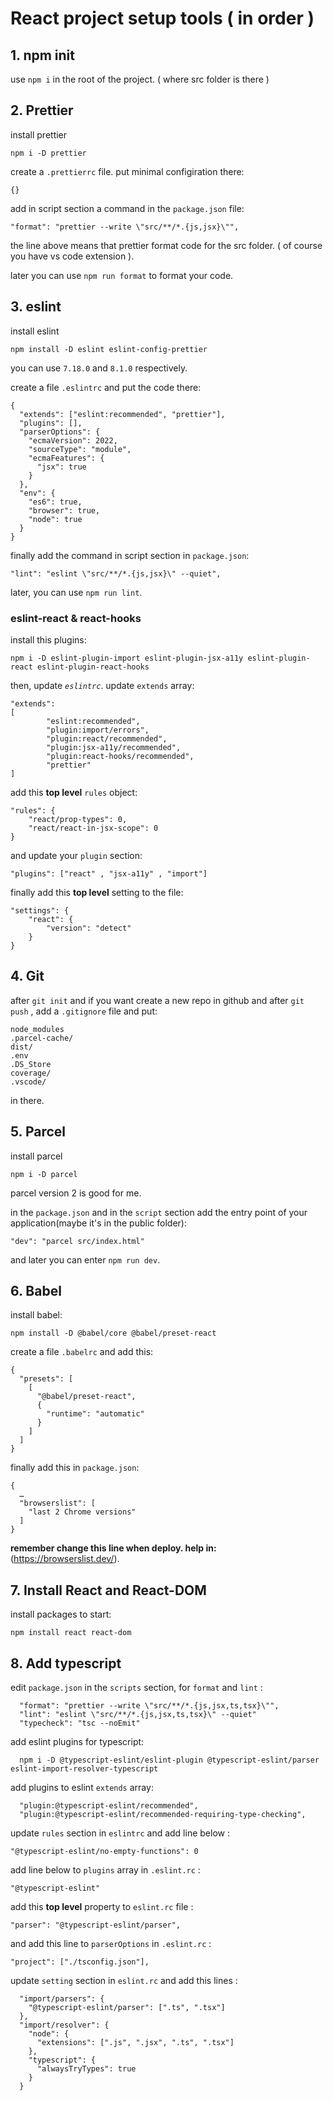 # React project setup tools ( in order )

## 1. npm init

use `npm i` in the root of the project. ( where src folder is there )

## 2. Prettier

install prettier
```
npm i -D prettier
```
create a `.prettierrc` file. put minimal configiration there:

```
{}
```

add in script section a command in the `package.json` file:

```
"format": "prettier --write \"src/**/*.{js,jsx}\"",
```
the line above means that prettier format code for the src folder. ( of course you have vs code extension ).

later you can use `npm run format` to format your code.

## 3. eslint

install eslint
```
npm install -D eslint eslint-config-prettier
```
you can use `7.18.0` and `8.1.0` respectively.

create a file `.eslintrc` and put the code there:
```
{
  "extends": ["eslint:recommended", "prettier"],
  "plugins": [],
  "parserOptions": {
    "ecmaVersion": 2022,
    "sourceType": "module",
    "ecmaFeatures": {
      "jsx": true
    }
  },
  "env": {
    "es6": true,
    "browser": true,
    "node": true
  }
}
```
finally add the command in script section in `package.json`:
```
"lint": "eslint \"src/**/*.{js,jsx}\" --quiet",
```
later, you can use `npm run lint`.

### eslint-react & react-hooks

install this plugins:
```
npm i -D eslint-plugin-import eslint-plugin-jsx-a11y eslint-plugin-react eslint-plugin-react-hooks
```

then, update _`eslintrc`_. update `extends` array:
```
"extends": 
[
		"eslint:recommended",
		"plugin:import/errors",
		"plugin:react/recommended",
		"plugin:jsx-a11y/recommended",
		"plugin:react-hooks/recommended",
		"prettier"
]
```
add this **top level** `rules` object:
```
"rules": {
    "react/prop-types": 0,
    "react/react-in-jsx-scope": 0
}
```
and update your `plugin` section: 
```
"plugins": ["react" , "jsx-a11y" , "import"]
```
finally add this **top level** setting to the file:
```
"settings": {
    "react": {
        "version": "detect"
    }
}
```

## 4. Git

after `git init` and if you want create a new repo in github and after `git push` , add a `.gitignore` file and put:
```
node_modules
.parcel-cache/
dist/
.env
.DS_Store
coverage/
.vscode/
```
in there.

## 5. Parcel

install parcel

```
npm i -D parcel
```
parcel version 2 is good for me.

in the `package.json` and in the `script` section add the entry point of your application(maybe it's in the public folder):
```
"dev": "parcel src/index.html"
```
and later you can enter `npm run dev`.

## 6. Babel

install babel:
```
npm install -D @babel/core @babel/preset-react
```

create a file `.babelrc` and add this:
```
{
  "presets": [
    [
      "@babel/preset-react",
      {
        "runtime": "automatic"
      }
    ]
  ]
}
```
finally add this in `package.json`:
```
{
  …
  "browserslist": [
    "last 2 Chrome versions"
  ]
}
```
**remember change this line when deploy. help in:** (https://browserslist.dev/).

## 7. Install React and React-DOM

install packages to start:

```
npm install react react-dom
```

## 8. Add typescript

edit `package.json` in the `scripts` section, for `format` and `lint` :

```
  "format": "prettier --write \"src/**/*.{js,jsx,ts,tsx}\"",
  "lint": "eslint \"src/**/*.{js,jsx,ts,tsx}\" --quiet"
  "typecheck": "tsc --noEmit"
```

add eslint plugins for typescript:

```
  npm i -D @typescript-eslint/eslint-plugin @typescript-eslint/parser eslint-import-resolver-typescript
```

add plugins to eslint `extends` array:

```
  "plugin:@typescript-eslint/recommended",
  "plugin:@typescript-eslint/recommended-requiring-type-checking",
```

update `rules` section in `eslintrc` and add line below :

```
"@typescript-eslint/no-empty-functions": 0
```

add line below to `plugins` array in `.eslint.rc` :

```
"@typescript-eslint"
```

add this **top level** property to `eslint.rc` file :

```
"parser": "@typescript-eslint/parser",
```

and add this line to `parserOptions` in `.eslint.rc` :

```
"project": ["./tsconfig.json"],
```

update `setting` section in `eslint.rc` and add this lines :

```
  "import/parsers": {
    "@typescript-eslint/parser": [".ts", ".tsx"]
  },
  "import/resolver": {
    "node": {
      "extensions": [".js", ".jsx", ".ts", ".tsx"]
    },
    "typescript": {
      "alwaysTryTypes": true
    }
  }
```



